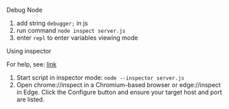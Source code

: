 Debug Node



1. add string `debugger;` in js
1. run command `node inspect server.js`
1. enter `repl` to enter variables viewing mode


Using inspector 

For help, see: [link](https://nodejs.org/en/docs/inspector)

1. Start script in inspector mode:
`node --inspector server.js`
1. Open chrome://inspect in a Chromium-based browser or edge://inspect in Edge. 
Click the Configure button and ensure your target host and port are listed.